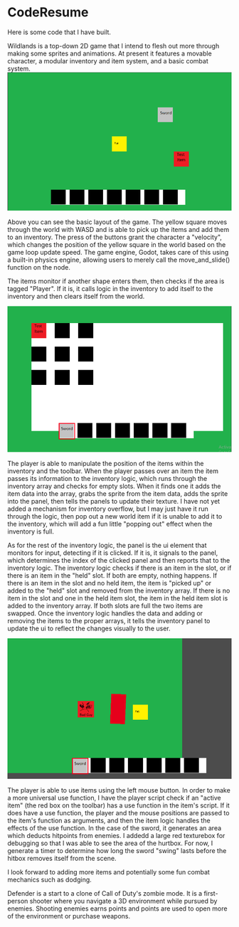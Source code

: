 # CodeResume
Here is some code that I have built.


Wildlands is a top-down 2D game that I intend to flesh out more through making some sprites and animations. At present it features a movable character, a modular inventory and item system, and a basic combat system.
![alt text](https://github.com/User1123212/CodeResume/blob/main/Images/GameOverview.png)

Above you can see the basic layout of the game. The yellow square moves through the world with WASD and is able to pick up the items and add them to an inventory. The press of the buttons grant the character a "velocity", which changes the position of the yellow square in the world based on the game loop update speed. The game engine, Godot, takes care of this using a built-in physics engine, allowing users to merely call the move_and_slide() function on the node.

The items monitor if another shape enters them, then checks if the area is tagged "Player". If it is, it calls logic in the inventory to add itself to the inventory and then clears itself from the world.

![alt text](https://github.com/User1123212/CodeResume/blob/main/Images/ModularInventory.png)

The player is able to manipulate the position of the items within the inventory and the toolbar. When the player passes over an item the item passes its information to the inventory logic, which runs through the inventory array and checks for empty slots. When it finds one it adds the item data into the array, grabs the sprite from the item data, adds the sprite into the panel, then tells the panels to update their texture. I have not yet added a mechanism for inventory overflow, but I may just have it run through the logic, then pop out a new world item if it is unable to add it to the inventory, which will add a fun little "popping out" effect when the inventory is full.

As for the rest of the inventory logic, the panel is the ui element that monitors for input, detecting if it is clicked. If it is, it signals to the panel, which determines the index of the clicked panel and then reports that to the inventory logic. The inventory logic checks if there is an item in the slot, or if there is an item in the "held" slot. If both are empty, nothing happens. If there is an item in the slot and no held item, the item is "picked up" or added to the "held" slot and removed from the inventory array. If there is no item in the slot and one in the held item slot, the item in the held item slot is added to the inventory array. If both slots are full the two items are swapped. Once the inventory logic handles the data and adding or removing the items to the proper arrays, it tells the inventory panel to update the ui to reflect the changes visually to the user.

![alt text](https://github.com/User1123212/CodeResume/blob/main/Images/ItemUse.png)

The player is able to use items using the left mouse button. In order to make a more universal use function, I have the player script check if an "active item" (the red box on the toolbar) has a use function in the item's script. If it does have a use function, the player and the mouse positions are passed to the item's function as arguments, and then the item logic handles the effects of the use function. In the case of the sword, it generates an area which deducts hitpoints from enemies. I addedd a large red texturebox for debugging so that I was able to see the area of the hurtbox. For now, I generate a timer to determine how long the sword "swing" lasts before the hitbox removes itself from the scene.

I look forward to adding more items and potentially some fun combat mechanics such as dodging. 

Defender is a start to a clone of Call of Duty's zombie mode. It is a first-person shooter where you navigate a 3D environment while pursued by enemies. Shooting enemies earns points and points are used to open more of the environment or purchase weapons. 
